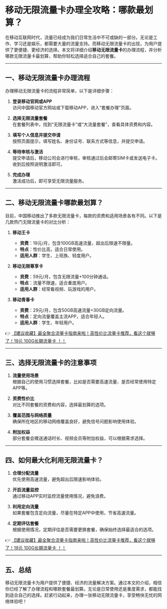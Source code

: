 # 移动无限流量卡办理全攻略：哪款最划算？

在移动互联网时代，流量已经成为我们日常生活中不可或缺的一部分。无论是工作、学习还是娱乐，都需要大量的流量支持。而移动无限流量卡的出现，为用户提供了更便捷、更经济的选择。本文将详细介绍**移动无限流量卡**的办理流程，并分析哪款无限流量卡最划算，帮助你轻松选择适合自己的套餐。

---

## 一、移动无限流量卡办理流程

办理移动无限流量卡的流程非常简单，以下是详细步骤：

1. **登录移动官网或APP**  
   访问中国移动官方网站或下载移动APP，进入“套餐办理”页面。

2. **选择无限流量套餐**  
   在套餐列表中，找到“无限流量卡”或“大流量套餐”，查看具体资费和内容。

3. **填写个人信息并提交申请**  
   按照页面提示，填写姓名、身份证号、联系方式等信息，并提交申请。

4. **等待审核与激活**  
   提交申请后，移动公司会进行审核，审核通过后会邮寄SIM卡或发送电子卡。收到后按照说明激活即可。

5. **完成办理**  
   激活成功后，即可享受无限流量服务。

---

## 二、移动无限流量卡哪款最划算？

目前，中国移动推出了多款无限流量卡，每款的资费和适用场景各有不同。以下是几款热门无限流量卡的对比分析：

1. **移动王卡**  
   - **资费**：19元/月，包含100GB高速流量，超出后限速不限量。  
   - **特点**：性价比高，适合日常使用。  
   - **适用人群**：学生、上班族、轻度用户。

2. **移动无限尊享卡**  
   - **资费**：59元/月，包含无限流量+100分钟通话。  
   - **特点**：流量不限速，适合重度用户。  
   - **适用人群**：经常看视频、玩游戏的用户。

3. **移动青春卡**  
   - **资费**：29元/月，包含50GB高速流量+30GB定向流量。  
   - **特点**：定向流量覆盖主流APP，适合年轻人。  
   - **适用人群**：学生、年轻用户。

👉 [【建议收藏】最全聚合流量卡指南来啦！高性价比流量卡推荐，看这个就够了！19元 100G长期流量卡 ！！](https://bit.ly/Liuliangka)

---

## 三、选择无限流量卡的注意事项

1. **流量使用场景**  
   根据自己的使用习惯选择套餐，比如是否需要高速流量、是否经常使用特定APP等。

2. **资费性价比**  
   对比不同套餐的资费和内容，选择最划算的选项。

3. **覆盖范围与网络质量**  
   确保所在地区的移动网络覆盖良好，避免信号问题影响使用体验。

4. **附加权益**  
   部分套餐会赠送通话时长、视频会员等附加权益，可以根据需求选择。

---

## 四、如何最大化利用无限流量卡？

1. **合理分配流量**  
   优先使用高速流量，避免超出后限速影响体验。

2. **开启流量监控**  
   通过移动APP实时监控流量使用情况，避免浪费。

3. **利用定向流量**  
   如果套餐包含定向流量，尽量在特定APP中使用，节省高速流量。

4. **定期评估套餐**  
   根据使用情况，定期评估是否需要更换套餐，确保始终选择最适合的选项。

👉 [【建议收藏】最全聚合流量卡指南来啦！高性价比流量卡推荐，看这个就够了！19元 100G长期流量卡 ！！](https://bit.ly/Liuliangka)

---

## 五、总结

移动无限流量卡为用户提供了便捷、经济的流量解决方案。通过本文的介绍，相信你已经了解了办理流程和哪款套餐最划算。无论是日常使用还是重度需求，都能找到适合自己的选择。赶紧行动起来，办理一张移动无限流量卡，享受畅快无忧的网络体验吧！